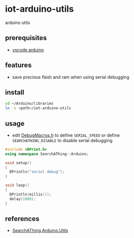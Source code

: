 # iot-arduino-utils

arduino utils

## prerequisites

- [vscode arduino](https://github.com/devel0/knowledge/blob/master/doc/vscode-arduino.md)

## features

- save precious flash and ram when using serial debugging

## install

```sh
cd ~/Arduino/libraries
ln -s <path>/iot-arduino-utils
```

## usage

- edit [DebugMacros.h](arduino-utils/DebugMacros.h) to define `SERIAL_SPEED` or define `SEARCHATHING_DISABLE` to disable serial debugging

```c++
#include <DPrint.h>
using namespace SearchAThing::Arduino;

void setup()
{
  DPrintln("serial debug");
}

void loop()
{
  DPrintln(millis());
  delay(1000);
}
```

## references

- [SearchAThing.Arduino.Utils](https://github.com/SearchAThing-old1/SearchAThing.Arduino.Utils/tree/4cf806e9297652ae639bfaca4244a2742fd26a79#dprint)
